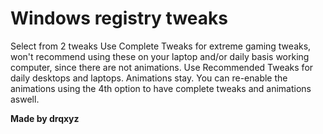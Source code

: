 # Windows registry tweaks

 Select from 2 tweaks
 Use Complete Tweaks for extreme gaming tweaks, won't recommend using these on your laptop and/or daily basis working computer, since there are not animations.
 Use Recommended Tweaks for daily desktops and laptops. Animations stay.
 You can re-enable the animations using the 4th option to have complete tweaks and animations aswell.

**Made by drqxyz**
